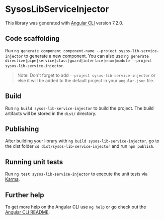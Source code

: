 # SysosLibServiceInjector

This library was generated with [Angular CLI](https://github.com/angular/angular-cli) version 7.2.0.

## Code scaffolding

Run `ng generate component component-name --project sysos-lib-service-injector` to generate a new component. You can also use `ng generate directive|pipe|service|class|guard|interface|enum|module --project sysos-lib-service-injector`.
> Note: Don't forget to add `--project sysos-lib-service-injector` or else it will be added to the default project in your `angular.json` file. 

## Build

Run `ng build sysos-lib-service-injector` to build the project. The build artifacts will be stored in the `dist/` directory.

## Publishing

After building your library with `ng build sysos-lib-service-injector`, go to the dist folder `cd dist/sysos-lib-service-injector` and run `npm publish`.

## Running unit tests

Run `ng test sysos-lib-service-injector` to execute the unit tests via [Karma](https://karma-runner.github.io).

## Further help

To get more help on the Angular CLI use `ng help` or go check out the [Angular CLI README](https://github.com/angular/angular-cli/blob/master/README.md).
